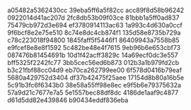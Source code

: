 a05482a5362430cc
39eba5ff6a5f82cc
acc89f8d58b96242
0922014d41ac207d
2fc8db53b09f03ce
81bbb1a5ff0ad837
75479cb972d3e694
ef3780914113ac63
1a993c4d630a0ccf
9f6bcf8e2e75e510
8c74e8dc4cb874f1
135d58e8735b729a
c78c223018f94800
1845faff5f5446f1
86409943a7558b85
e9fcef8e8e8f1592
5c482be48e4f7615
9eb96b6e653cbf73
087476b81454691b
10d1f42acff3829c
14a69ecf0dc3e557
bff5325f2242fc77
3bb5cec56ed6b873
012b3a1b979fd2cb
b3c21fbf88cc04d9
eb70ca262799ee00
6f578d0416b79eaf
5680a429752d3404
df37b42475f25aee
17154d8b80a16b5e
5c91b3fc6f6343b0
38e58a55ff98e8ec
e9f5b6e79375632a
57a9d21c7677e7a5
5e1557bec88df8dc
4186de1aaf9c4877
d61d5dd82e439846
b90434eddf836eba
